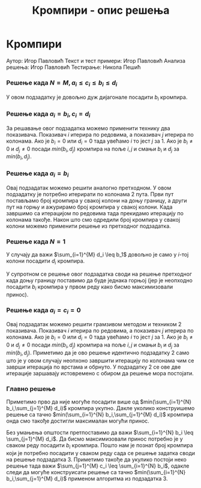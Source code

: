 ﻿---
title: Кромпири - опис решења
---

# Кромпири

Аутор: Игор Павловић
Текст и тест примери: Игор Павловић
Анализа решења: Игор Павловић
Тестирање: Никола Пешић

### Решење када $N=M, a_i \leq c_i \leq b_i \leq d_i$

У овом подзадатку је довољно дуж дијагонале посадити $b_i$ кромпира.

### Решење када $a_i = b_i, c_i = d_i$

За решавање овог подзадатка можемо применити технику два показивача. Показивач $i$ итерира по редовима, а показивач $j$ итерира по колонама.
Ако је $b_i=0$ или $d_i=0$ тада увећамо $i$ то јест $j$ за 1. Ако је $b_i \neq 0$ и $d_j \neq 0$ посади $min(b_i,d_j)$ кромпира на поље $i, j$ и смањи $b_i$ и $d_j$ за $min(b_i,d_j)$.

### Решење када $a_i = b_i$

Овај подзадатак можемо решити аналогно претходном. У овом подзадатку је потребно итерирати по колонама 2 пута. Први пут постављамо број кромпира у свакој колони на доњу границу, а други пут на горњу и ажурирамо број кромпира у свакој колони. Када завршимо са итерацијом по редовима тада прекидамо итерацију по колонама такође. Након што смо одредили број кромпира у свакој колони можемо применити решење из претходног подзадатка.

### Решење када $N = 1$

У случају да важи $\sum_{i=1}^{M} d_i \leq b_1$ довољно је само у $i$-тој колони посадити $d_i$ кромпира.

У супротном се решење овог подзадатка своди на решење претходног када доњу границу поставимо да буде једнака горњој (јер је неопходно посадити $b_i$ кромпира у првом реду како бисмо максимизовали принос).

### Решење када $a_i = c_i = 0$

Овај подзадатак можемо решити грамзивом методом и техником 2 показивача. Показивач $i$ итерира по редовима, а показивач $j$ итерира по колонама.
Ако је $b_i=0$ или $d_i=0$ тада увећамо $i$ то јест $j$ за 1. Ако је $b_i \neq 0$ и $d_j \neq 0$ посади $min(b_i,d_j)$ кромпира на поље $i, j$ и смањи $b_i$ и $d_j$ за $min(b_i,d_j)$. Приметимо да је ово решење идентично подзадатку 2 само што је у овом случају неопхоно завршити итерацију по колонама чим се заврши итерација по врстама и обрнуто. У подзадатку 2 се ове две итерације заршавају истовремено с обиром да решење мора постојати.

### Главно решење

Приметимо прво да није могуће посадити више од $min(\sum_{i=1}^{N} b_i,\sum_{j=1}^{M} d_i)$ кромпира укупно. Дакле уколико конструишемо решење са тачно $min(\sum_{i=1}^{N} b_i,\sum_{j=1}^{M} d_i)$ кромпира онда смо такође достигли максималан могући принос.

Без умањења општости претпоставимо да важи $\sum_{i=1}^{N} b_i \leq \sum_{j=1}^{M} d_i$. Да бисмо максимизовали принос потребно је у сваком реду посадити $b_i$ кромпира. Пошто нам је познат број кромпира који је потребно посадити у сваком реду сада се решење задатка своди на решење подзадатка 3. Приметимо такође да укулико постоји неко решење тада важи $\sum_{j=1}^{M} c_i \leq \sum_{i=1}^{N} b_i$, одакле следи да могуће конструисати решење са тачно $min(\sum_{i=1}^{N} b_i,\sum_{j=1}^{M} d_i)$ применом алгоритма из подзадатка 3.


